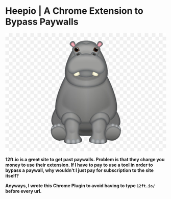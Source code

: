 # Heepio | A Chrome Extension to Bypass Paywalls

![Hippo](static/bighippo.jpg)

**12ft.io is a ~~great~~ site to get past paywalls. Problem is that they charge you money to use their extension. If I have to pay to use a tool in order to bypass a paywall, why wouldn't I just pay for subscription to the site itself?**

**Anyways, I wrote this Chrome Plugin to avoid having to type `12ft.io/` before every url.**


